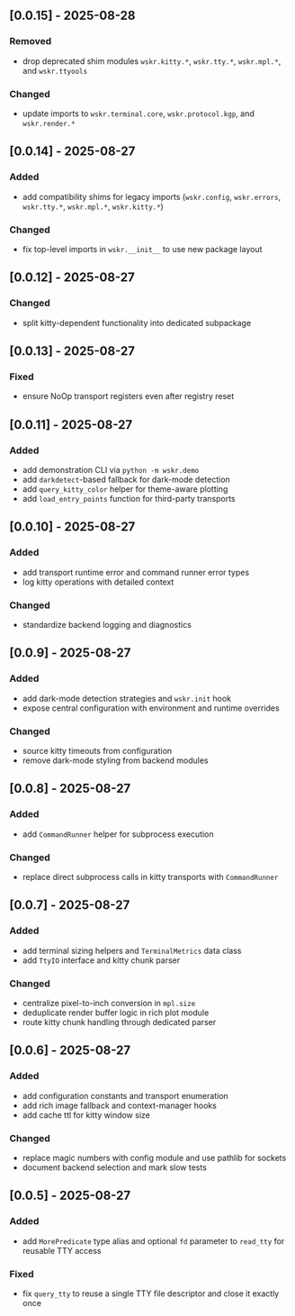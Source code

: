 ## [0.0.15] - 2025-08-28

### Removed
- drop deprecated shim modules `wskr.kitty.*`, `wskr.tty.*`, `wskr.mpl.*`, and `wskr.ttyools`

### Changed
- update imports to `wskr.terminal.core`, `wskr.protocol.kgp`, and `wskr.render.*`

## [0.0.14] - 2025-08-27

### Added
- add compatibility shims for legacy imports (`wskr.config`, `wskr.errors`, `wskr.tty.*`, `wskr.mpl.*`, `wskr.kitty.*`)

### Changed
- fix top-level imports in `wskr.__init__` to use new package layout

## [0.0.12] - 2025-08-27

### Changed
- split kitty-dependent functionality into dedicated subpackage

## [0.0.13] - 2025-08-27

### Fixed
- ensure NoOp transport registers even after registry reset

## [0.0.11] - 2025-08-27

### Added
- add demonstration CLI via ``python -m wskr.demo``
- add ``darkdetect``-based fallback for dark-mode detection
- add ``query_kitty_color`` helper for theme-aware plotting
- add ``load_entry_points`` function for third-party transports

## [0.0.10] - 2025-08-27

### Added
- add transport runtime error and command runner error types
- log kitty operations with detailed context

### Changed
- standardize backend logging and diagnostics

## [0.0.9] - 2025-08-27

### Added
- add dark-mode detection strategies and `wskr.init` hook
- expose central configuration with environment and runtime overrides

### Changed
- source kitty timeouts from configuration
- remove dark-mode styling from backend modules

## [0.0.8] - 2025-08-27

### Added
- add `CommandRunner` helper for subprocess execution

### Changed
- replace direct subprocess calls in kitty transports with `CommandRunner`

## [0.0.7] - 2025-08-27

### Added
- add terminal sizing helpers and `TerminalMetrics` data class
- add `TtyIO` interface and kitty chunk parser

### Changed
- centralize pixel-to-inch conversion in `mpl.size`
- deduplicate render buffer logic in rich plot module
- route kitty chunk handling through dedicated parser

## [0.0.6] - 2025-08-27

### Added
- add configuration constants and transport enumeration
- add rich image fallback and context-manager hooks
- add cache ttl for kitty window size

### Changed
- replace magic numbers with config module and use pathlib for sockets
- document backend selection and mark slow tests

## [0.0.5] - 2025-08-27

### Added
- add `MorePredicate` type alias and optional `fd` parameter to `read_tty` for reusable TTY access

### Fixed
- fix `query_tty` to reuse a single TTY file descriptor and close it exactly once

